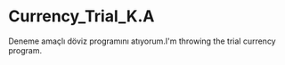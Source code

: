 # Currency_Trial_K.A
 Deneme amaçlı döviz programını atıyorum.I'm throwing the trial currency program.
